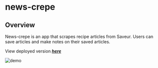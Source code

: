 # news-crepe

## Overview

News-crepe is an app that scrapes recipe articles from Saveur. Users can save articles and make notes on their saved articles.

View deployed version _**[here](https://fathomless-gorge-71825.herokuapp.com/saved)**_

![demo](./public/demo/news-crepe.gif)

## 